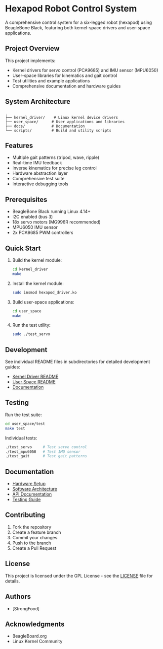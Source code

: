 # Hexapod Robot Control System

A comprehensive control system for a six-legged robot (hexapod) using BeagleBone Black, featuring both kernel-space drivers and user-space applications.

## Project Overview

This project implements:
- Kernel drivers for servo control (PCA9685) and IMU sensor (MPU6050)
- User-space libraries for kinematics and gait control
- Test utilities and example applications
- Comprehensive documentation and hardware guides

## System Architecture

```
.
├── kernel_driver/    # Linux kernel device drivers
├── user_space/      # User applications and libraries
├── docs/            # Documentation
└── scripts/         # Build and utility scripts
```

## Features

- Multiple gait patterns (tripod, wave, ripple)
- Real-time IMU feedback
- Inverse kinematics for precise leg control
- Hardware abstraction layer
- Comprehensive test suite
- Interactive debugging tools

## Prerequisites

- BeagleBone Black running Linux 4.14+
- I2C enabled (bus 3)
- 18x servo motors (MG996R recommended)
- MPU6050 IMU sensor
- 2x PCA9685 PWM controllers

## Quick Start

1. Build the kernel module:
   ```bash
   cd kernel_driver
   make
   ```

2. Install the kernel module:
   ```bash
   sudo insmod hexapod_driver.ko
   ```

3. Build user-space applications:
   ```bash
   cd user_space
   make
   ```

4. Run the test utility:
   ```bash
   sudo ./test_servo
   ```

## Development

See individual README files in subdirectories for detailed development guides:
- [Kernel Driver README](kernel_driver/README.md)
- [User Space README](user_space/README.md)
- [Documentation](docs/README.md)

## Testing

Run the test suite:
```bash
cd user_space/test
make test
```

Individual tests:
```bash
./test_servo     # Test servo control
./test_mpu6050   # Test IMU sensor
./test_gait      # Test gait patterns
```

## Documentation

- [Hardware Setup](docs/hardware.md)
- [Software Architecture](docs/architecture.md)
- [API Documentation](docs/api/README.md)
- [Testing Guide](docs/testing.md)

## Contributing

1. Fork the repository
2. Create a feature branch
3. Commit your changes
4. Push to the branch
5. Create a Pull Request

## License

This project is licensed under the GPL License - see the [LICENSE](LICENSE) file for details.

## Authors

- [StrongFood]

## Acknowledgments

- BeagleBoard.org
- Linux Kernel Community